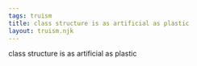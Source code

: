 ```yaml
---
tags: truism
title: class structure is as artificial as plastic
layout: truism.njk
---
```


class structure is as artificial as plastic